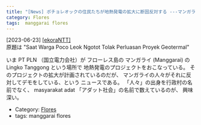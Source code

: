 ```yaml
---
title: "[News] ポチョレオックの住民たちが地熱発電の拡大に断固反対する ---マンガライの人々も頑張っている"
category: Flores
tags:  manggarai flores
---
```


[2023-06-23] [[ekoraNTT]](https://ekorantt.com/2023/06/21/saat-warga-poco-leok-ngotot-tolak-perluasan-proyek-geotermal/?utm_source=pocket_saves)  
 原題は
"Saat Warga Poco Leok Ngotot 
Tolak Perluasan Proyek Geotermal"

 いま PT PLN （国立電力会社）が
フローレス島の
マンガライ (Manggarai) の Lingko Tanggong という場所で
地熱発電のプロジェクトをおこなっている。
そのプロジェクトの拡大が計画されているのだが、
マンガライの人々がそれに反対してデモをしている、という
ニュースである。
「人々」の出身を行政村の名前でなく、
masyarakat adat 「アダット社会」の名前で数えているのが、
興味深い。

- Category: [Flores](categories.html#Flores)
- tags:  manggarai flores

